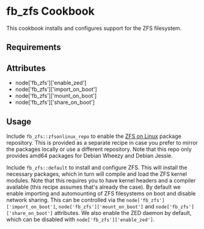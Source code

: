 fb_zfs Cookbook
====================
This cookbook installs and configures support for the ZFS filesystem.

Requirements
------------

Attributes
----------
* node['fb_zfs']['enable_zed']
* node['fb_zfs']['import_on_boot']
* node['fb_zfs']['mount_on_boot']
* node['fb_zfs']['share_on_boot']

Usage
-----
Include `fb_zfs::zfsonlinux_repo` to enable the
[ZFS on Linux](http://zfsonlinux.org/debian.html) package repository. This is
provided as a separate recipe in case you prefer to mirror the packages locally
or use a different repository. Note that this repo only provides amd64 packages
for Debian Wheezy and Debian Jessie.

Include `fb_zfs::default` to install and configure ZFS. This will install the 
necessary packages, which in turn will compile and load the ZFS kernel modules.
Note that this requires you to have kernel headers and a compiler available 
(this recipe assumes that's already the case). By default we enable importing 
and automounting of ZFS filesystems on boot and disable network sharing. 
This can be controlled via the `node['fb_zfs']['import_on_boot']`, 
`node['fb_zfs']['mount_on_boot']` and `node['fb_zfs']['share_on_boot']`
attributes. We also enable the ZED daemon by default, which can be disabled 
with `node['fb_zfs']['enable_zed']`.
